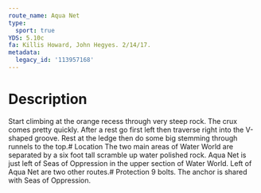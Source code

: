 ```yaml
---
route_name: Aqua Net
type:
  sport: true
YDS: 5.10c
fa: Killis Howard, John Hegyes. 2/14/17.
metadata:
  legacy_id: '113957168'
---
```

# Description
Start climbing at the orange recess through very steep rock. The crux comes pretty quickly. After a rest go first left then traverse right into the V-shaped groove. Rest at the ledge then do some big stemming through runnels to the top.# Location
The two main areas of Water World are separated by a six foot tall scramble up water polished rock. Aqua Net is just left of Seas of Oppression in the upper section of Water World. Left of Aqua Net are two other routes.# Protection
9 bolts. The anchor is shared with Seas of Oppression.